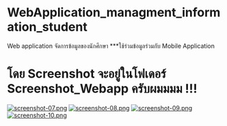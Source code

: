 # WebApplication_managment_information_student
Web application จัดการข้อมูลของนักศึกษา ***ใช้ร่วมข้อมูลร่วมกับ Mobile Application
# โดย Screenshot จะอยู่ในโฟเดอร์ Screenshot_Webapp ครับผมมมม !!!

[![screenshot-07.png](https://i.postimg.cc/LsVBLP00/screenshot-07.png)](https://postimg.cc/p9pFtmvD)
[![screenshot-08.png](https://i.postimg.cc/g0Bygpmv/screenshot-08.png)](https://postimg.cc/sB7Z2tBX)
[![screenshot-09.png](https://i.postimg.cc/rFCSvxqy/screenshot-09.png)](https://postimg.cc/bsrDnGG4)
[![screenshot-10.png](https://i.postimg.cc/CKtDj4s7/screenshot-10.png)](https://postimg.cc/KKPRbBV3)
